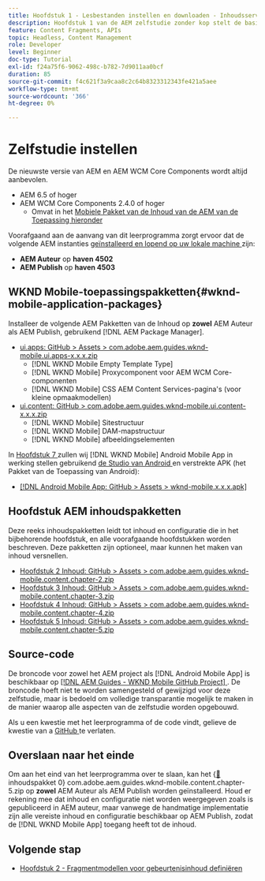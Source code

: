 ```yaml
---
title: Hoofdstuk 1 - Lesbestanden instellen en downloaden - Inhoudsservices
description: Hoofdstuk 1 van de AEM zelfstudie zonder kop stelt de basislijninstelling voor de AEM voor de zelfstudie.
feature: Content Fragments, APIs
topic: Headless, Content Management
role: Developer
level: Beginner
doc-type: Tutorial
exl-id: f24a75f6-9062-498c-b782-7d9011aa0bcf
duration: 85
source-git-commit: f4c621f3a9caa8c2c64b8323312343fe421a5aee
workflow-type: tm+mt
source-wordcount: '366'
ht-degree: 0%

---
```


# Zelfstudie instellen

De nieuwste versie van AEM en AEM WCM Core Components wordt altijd aanbevolen.

* AEM 6.5 of hoger
* AEM WCM Core Components 2.4.0 of hoger
   * Omvat in het [ Mobiele Pakket van de Inhoud van de AEM van de Toepassing hieronder ](#wknd-mobile-application-packages)

Voorafgaand aan de aanvang van dit leerprogramma zorgt ervoor dat de volgende AEM instanties [ geïnstalleerd en lopend op uw lokale machine ](https://helpx.adobe.com/nl/experience-manager/6-5/sites/deploying/using/deploy.html#Default%20Local%20Install) zijn:

* **AEM Auteur** op **haven 4502**
* **AEM Publish** op **haven 4503**

## WKND Mobile-toepassingspakketten{#wknd-mobile-application-packages}

Installeer de volgende AEM Pakketten van de Inhoud op **zowel** AEM Auteur als AEM Publish, gebruikend [!DNL AEM Package Manager].

* [ ui.apps: GitHub > Assets > com.adobe.aem.guides.wknd-mobile.ui.apps-x.x.x.zip ](https://github.com/adobe/aem-guides-wknd-mobile/releases/latest)
   * [!DNL WKND Mobile Empty Template Type]
   * [!DNL WKND Mobile] Proxycomponent voor AEM WCM Core-componenten
   * [!DNL WKND Mobile] CSS AEM Content Services-pagina&#39;s (voor kleine opmaakmodellen)
* [ ui.content: GitHub > com.adobe.aem.guides.wknd-mobile.ui.content-x.x.x.zip ](https://github.com/adobe/aem-guides-wknd-mobile/releases/latest)
   * [!DNL WKND Mobile] Sitestructuur
   * [!DNL WKND Mobile] DAM-mapstructuur
   * [!DNL WKND Mobile] afbeeldingselementen

In [ Hoofdstuk 7 ](./chapter-7.md) zullen wij [!DNL WKND Mobile] Android Mobile App in werking stellen gebruikend [ de Studio van Android ](https://developer.android.com/studio) en verstrekte APK (het Pakket van de Toepassing van Android):

* [[!DNL Android Mobile App: GitHub > Assets > wknd-mobile.x.x.x.apk]](https://github.com/adobe/aem-guides-wknd-mobile/releases/latest)

## Hoofdstuk AEM inhoudspakketten

Deze reeks inhoudspakketten leidt tot inhoud en configuratie die in het bijbehorende hoofdstuk, en alle voorafgaande hoofdstukken worden beschreven. Deze pakketten zijn optioneel, maar kunnen het maken van inhoud versnellen.

* [ Hoofdstuk 2 Inhoud: GitHub > Assets > com.adobe.aem.guides.wknd-mobile.content.chapter-2.zip ](https://github.com/adobe/aem-guides-wknd-mobile/releases/latest)
* [ Hoofdstuk 3 Inhoud: GitHub > Assets > com.adobe.aem.guides.wknd-mobile.content.chapter-3.zip ](https://github.com/adobe/aem-guides-wknd-mobile/releases/latest)
* [ Hoofdstuk 4 Inhoud: GitHub > Assets > com.adobe.aem.guides.wknd-mobile.content.chapter-4.zip ](https://github.com/adobe/aem-guides-wknd-mobile/releases/latest)
* [ Hoofdstuk 5 Inhoud: GitHub > Assets > com.adobe.aem.guides.wknd-mobile.content.chapter-5.zip ](https://github.com/adobe/aem-guides-wknd-mobile/releases/latest)

## Source-code

De broncode voor zowel het AEM project als [!DNL Android Mobile App] is beschikbaar op [[!DNL AEM Guides - WKND Mobile GitHub Project] ](https://github.com/adobe/aem-guides-wknd-mobile). De broncode hoeft niet te worden samengesteld of gewijzigd voor deze zelfstudie, maar is bedoeld om volledige transparantie mogelijk te maken in de manier waarop alle aspecten van de zelfstudie worden opgebouwd.

Als u een kwestie met het leerprogramma of de code vindt, gelieve de kwestie van a [ GitHub ](https://github.com/adobe/aem-guides-wknd-mobile/issues) te verlaten.

## Overslaan naar het einde

Om aan het eind van het leerprogramma over te slaan, kan het {[&#128279;](https://github.com/adobe/aem-guides-wknd-mobile/releases/latest) inhoudspakket 0} com.adobe.aem.guides.wknd-mobile.content.chapter-5.zip op **zowel** AEM Auteur als AEM Publish worden geïnstalleerd.  Houd er rekening mee dat inhoud en configuratie niet worden weergegeven zoals is gepubliceerd in AEM auteur, maar vanwege de handmatige implementatie zijn alle vereiste inhoud en configuratie beschikbaar op AEM Publish, zodat de [!DNL WKND Mobile App] toegang heeft tot de inhoud.


## Volgende stap

* [Hoofdstuk 2 - Fragmentmodellen voor gebeurtenisinhoud definiëren](./chapter-2.md)
